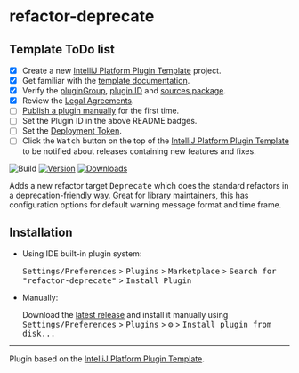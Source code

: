 # refactor-deprecate

## Template ToDo list
- [x] Create a new [IntelliJ Platform Plugin Template][template] project.
- [x] Get familiar with the [template documentation][template].
- [x] Verify the [pluginGroup](/gradle.properties), [plugin ID](/src/main/resources/META-INF/plugin.xml) and [sources package](/src/main/kotlin).
- [x] Review the [Legal Agreements](https://plugins.jetbrains.com/docs/marketplace/legal-agreements.html).
- [ ] [Publish a plugin manually](https://plugins.jetbrains.com/docs/intellij/publishing-plugin.html?from=IJPluginTemplate) for the first time.
- [ ] Set the Plugin ID in the above README badges.
- [ ] Set the [Deployment Token](https://plugins.jetbrains.com/docs/marketplace/plugin-upload.html).
- [ ] Click the <kbd>Watch</kbd> button on the top of the [IntelliJ Platform Plugin Template][template] to be notified about releases containing new features and fixes.

![Build](https://github.com/outofculture/refactor-deprecate/workflows/Build/badge.svg)
[![Version](https://img.shields.io/jetbrains/plugin/v/com.github.outofculture.refactordeprecate.svg)](https://plugins.jetbrains.com/plugin/com.github.outofculture.refactordeprecate)
[![Downloads](https://img.shields.io/jetbrains/plugin/d/com.github.outofculture.refactordeprecate.svg)](https://plugins.jetbrains.com/plugin/com.github.outofculture.refactordeprecate)

<!-- Plugin description -->
Adds a new refactor target <kbd>Deprecate</kbd> which does the standard refactors in a deprecation-friendly way. Great for
library maintainers, this has configuration options for default warning message format and time frame. 
<!-- Plugin description end -->

## Installation

- Using IDE built-in plugin system:
  
  <kbd>Settings/Preferences</kbd> > <kbd>Plugins</kbd> > <kbd>Marketplace</kbd> > <kbd>Search for "refactor-deprecate"</kbd> >
  <kbd>Install Plugin</kbd>
  
- Manually:

  Download the [latest release](https://github.com/outofculture/refactor-deprecate/releases/latest) and install it manually using
  <kbd>Settings/Preferences</kbd> > <kbd>Plugins</kbd> > <kbd>⚙️</kbd> > <kbd>Install plugin from disk...</kbd>


---
Plugin based on the [IntelliJ Platform Plugin Template][template].

[template]: https://github.com/JetBrains/intellij-platform-plugin-template
